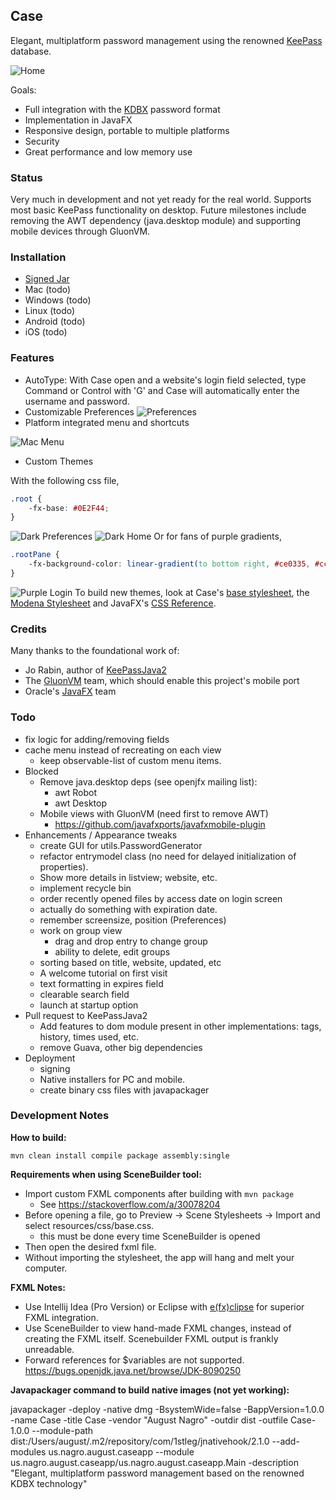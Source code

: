 ## Case 
Elegant, multiplatform password management using the renowned [KeePass](https://en.wikipedia.org/wiki/KeePass) database.

![Home](./demo-images/home.png "Home")

Goals:
* Full integration with the [KDBX](https://github.com/jorabin/KeePassJava2#keepassjava2-and-keepass) password format
* Implementation in JavaFX
* Responsive design, portable to multiple platforms
* Security
* Great performance and low memory use

### Status

Very much in development and not yet ready for the real world. Supports most basic KeePass functionality on desktop. Future milestones include removing the AWT dependency (java.desktop module) and supporting mobile devices through GluonVM.

### Installation

* [Signed Jar](https://github.com/AugustNagro/case/raw/master/dist/case-1.0.0.jar)
* Mac (todo)
* Windows (todo)
* Linux (todo)
* Android (todo)
* iOS (todo)

### Features

* AutoType: With Case open and a website's login field selected, type Command or Control with 'G' and Case will automatically enter the username and password.
* Customizable Preferences
![Preferences](./demo-images/preferences.png "Preferences")
* Platform integrated menu and shortcuts

![Mac Menu](./demo-images/menu-mac.png "Mac Menu")

* Custom Themes

With the following css file,
```css
.root {
    -fx-base: #0E2F44;
}
```
![Dark Preferences](./demo-images/dark-preferences.png "Dark Prefernces")
![Dark Home](./demo-images/dark-home.png "Dark Home")
Or for fans of purple gradients,
```css
.rootPane {
    -fx-background-color: linear-gradient(to bottom right, #ce0335, #cc00ff);
}
```
![Purple Login](./demo-images/purple-login.png "Purple Login")
To build new themes, look at Case's [base stylesheet](./src/main/resources/css/base.css), the [Modena Stylesheet](https://gist.github.com/maxd/63691840fc372f22f470) and JavaFX's [CSS Reference](https://docs.oracle.com/javafx/2/api/javafx/scene/doc-files/cssref.html).

### Credits

Many thanks to the foundational work of:
* Jo Rabin, author of [KeePassJava2](https://github.com/jorabin/KeePassJava2)
* The [GluonVM](https://github.com/javafxports/javafxmobile-plugin) team, which should enable this project's mobile port
* Oracle's [JavaFX](https://docs.oracle.com/javase/8/javase-clienttechnologies.html) team

### Todo
* fix logic for adding/removing fields
* cache menu instead of recreating on each view
    * keep observable-list of custom menu items.
* Blocked
    * Remove java.desktop deps (see openjfx mailing list):
        * awt Robot
        * awt Desktop
    * Mobile views with GluonVM (need first to remove AWT)
        * https://github.com/javafxports/javafxmobile-plugin
* Enhancements / Appearance tweaks
    * create GUI for utils.PasswordGenerator
    * refactor entrymodel class (no need for delayed initialization of properties).
    * Show more details in listview; website, etc.
    * implement recycle bin
    * order recently opened files by access date on login screen
    * actually do something with expiration date.
    * remember screensize, position (Preferences)
    * work on group view
        * drag and drop entry to change group
        * ability to delete, edit groups
    * sorting based on title, website, updated, etc
    * A welcome tutorial on first visit
    * text formatting in expires field
    * clearable search field
    * launch at startup option
* Pull request to KeePassJava2
    * Add features to dom module present in other implementations: tags, history, times used, etc.
    * remove Guava, other big dependencies
* Deployment
    * signing
    * Native installers for PC and mobile.
    * create binary css files with javapackager

### Development Notes
**How to build:**

`mvn clean install compile package assembly:single`

**Requirements when using SceneBuilder tool:**
* Import custom FXML components after building with `mvn package`
    * See https://stackoverflow.com/a/30078204
* Before opening a file, go to Preview -> Scene Stylesheets -> Import and select resources/css/base.css.
    * this must be done every time SceneBuilder is opened
* Then open the desired fxml file.
* Without importing the stylesheet, the app will hang and melt your computer.

**FXML Notes:**
* Use Intellij Idea (Pro Version) or Eclipse with [e(fx)clipse](https://www.eclipse.org/efxclipse/install.html) for superior FXML integration.
* Use SceneBuilder to view hand-made FXML changes, instead of creating the FXML itself. Scenebuilder FXML output is frankly unreadable.
* Forward references for $variables are not supported. https://bugs.openjdk.java.net/browse/JDK-8090250

**Javapackager command to build native images (not yet working):**

javapackager -deploy -native dmg -BsystemWide=false -BappVersion=1.0.0 -name Case -title Case -vendor "August Nagro" -outdir dist -outfile Case-1.0.0 --module-path dist:/Users/august/.m2/repository/com/1stleg/jnativehook/2.1.0 --add-modules us.nagro.august.caseapp --module us.nagro.august.caseapp/us.nagro.august.caseapp.Main -description "Elegant, multiplatform password management based on the renowned KDBX technology"

